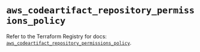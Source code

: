 # `aws_codeartifact_repository_permissions_policy`

Refer to the Terraform Registry for docs: [`aws_codeartifact_repository_permissions_policy`](https://registry.terraform.io/providers/hashicorp/aws/5.87.0/docs/resources/codeartifact_repository_permissions_policy).
